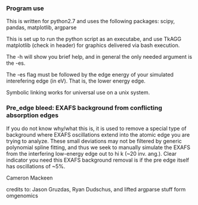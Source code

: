 
### Program use
This is written for python2.7 and uses the following packages: scipy, pandas, matplotlib, argparse 

This is set up to run the python script as an executabe, and use TkAGG matplotlib (check in header) for graphics delivered via bash execution.

The -h will show you brief help, and in general the only needed argument is the -es.

The -es flag must be followed by the edge energy of your simulated interefering edge (in eV). That is, the lower energy edge. 


Symbolic linking works for universal use on a unix system.

### Pre_edge bleed: EXAFS background from conflicting absorption edges

If you do not know why/what this is, it is used to remove a special type of background where EXAFS oscillations extend into the atomic edge you are trying to analyze. These small deviations may not be filtered by generic polynomial spline fitting, and thus we seek to manually simulate the EXAFS from the interfering low-energy edge out to hi k (~20 inv. ang.). Clear indicator you need this EXAFS background removal is if the pre edge itself has oscillations of ~5%. 


Cameron Mackeen

credits to: Jason Gruzdas, Ryan Dudschus, and lifted argparse stuff form omgenomics
